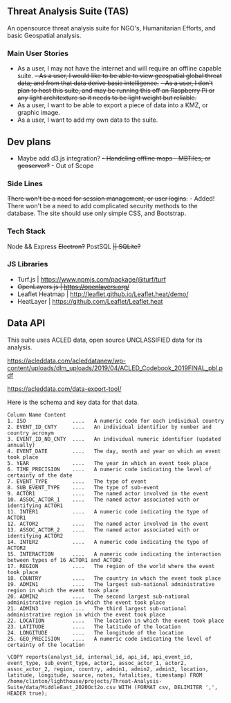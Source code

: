 ## Threat Analysis Suite (TAS)

An opensource threat analysis suite for NGO's, Humanitarian Efforts, and basic Geospatial analysis.

### Main User Stories

- As a user, I may not have the internet and will require an offline capable suite.
~~- As a user, I would like to be able to view geospatial global threat data; and from that data derive basic intelligence.~~
~~- As a user, I don't plan to host this suite, and may be running this off an Raspberry Pi or any light architexture so it needs to be light weight but reliable.~~
- As a user, I want to be able to export a piece of data into a KMZ, or graphic image.
- As a user, I want to add my own data to the suite.

## Dev plans

- Maybe add d3.js integration?
~~- Handeling offline maps - MBTiles, or geoserver?~~ - Out of Scope

### Side Lines

~~There won't be a need for session management, or user logins.~~ - Added!
There won't be a need to add complicated security methods to the database.
The site should use only simple CSS, and Bootstrap.

### Tech Stack

Node && Express
~~Electron?~~
PostSQL ~~|| SQLite?~~

### JS Libraries

- Turf.js           | https://www.npmjs.com/package/@turf/turf
- ~~OpenLayers.js   | https://openlayers.org/~~
- Leaflet Heatmap   | http://leaflet.github.io/Leaflet.heat/demo/
- HeatLayer         | https://github.com/Leaflet/Leaflet.heat

## Data API

This suite uses ACLED data, open source UNCLASSIFIED data for its analysis.

https://acleddata.com/acleddatanew/wp-content/uploads/dlm_uploads/2019/04/ACLED_Codebook_2019FINAL_pbl.pdf

https://acleddata.com/data-export-tool/

Here is the schema and key data for that data.

```
Column Name Content
1. ISO               ....   A numeric code for each individual country
2. EVENT_ID_CNTY     ....   An individual identifier by number and country acronym
3. EVENT_ID_NO_CNTY  ....   An individual numeric identifier (updated annually)
4. EVENT_DATE        ....   The day, month and year on which an event took place
5. YEAR              ....   The year in which an event took place
6. TIME_PRECISION    ....   A numeric code indicating the level of certainty of the date
7. EVENT_TYPE        ....   The type of event
8. SUB_EVENT_TYPE    ....   The type of sub-event
9. ACTOR1            ....   The named actor involved in the event
10. ASSOC_ACTOR_1    ....   The named actor associated with or identifying ACTOR1
11. INTER1           ....   A numeric code indicating the type of ACTOR1
12. ACTOR2           ....   The named actor involved in the event
13. ASSOC_ACTOR_2    ....   The named actor associated with or identifying ACTOR2
14. INTER2           ....   A numeric code indicating the type of ACTOR2
15. INTERACTION      ....   A numeric code indicating the interaction between types of 16 ACTOR1 and ACTOR2
17. REGION           ....   The region of the world where the event took place
18. COUNTRY          ....   The country in which the event took place
19. ADMIN1           ....   The largest sub-national administrative region in which the event took place
20. ADMIN2           ....   The second largest sub-national administrative region in which the event took place
21. ADMIN3           ....   The third largest sub-national administrative region in which the event took place
22. LOCATION         ....   The location in which the event took place
23. LATITUDE         ....   The latitude of the location
24. LONGITUDE        ....   The longitude of the location
25. GEO_PRECISION    ....   A numeric code indicating the level of certainty of the location

\COPY reports(analyst_id, internal_id, api_id, api_event_id, event_type, sub_event_type, actor1, assoc_actor_1, actor2, assoc_actor_2, region, country, admin1, admin2, admin3, location, latitude, longitude, source, notes, fatalities, timestamp) FROM /home/clinton/lighthouse/projects/Threat-Analysis-Suite/data/MiddleEast_2020Oct2o.csv WITH (FORMAT csv, DELIMITER ',', HEADER true);
```
